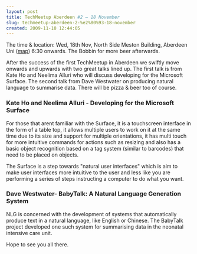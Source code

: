 ```yaml
---
layout: post
title: TechMeetup Aberdeen #2 – 18 November
slug: techmeetup-aberdeen-2-%e2%80%93-18-november
created: 2009-11-10 12:44:05
---
```


The time & location: Wed, 18th Nov, North Side Meston Building, Aberdeen Uni (<a href="http://maps.google.co.uk/maps?f=q&source=s_q&hl=en&geocode=&q=Meston+Building+Aberdeen+University&sll=57.294593,-2.400159&sspn=0.017437,0.034075&ie=UTF8&hq=Meston+Building+Aberdeen+University&hnear=&ll=57.166146,-2.105802&spn=0.004375,0.008519&z=17&iwloc=C">map</a>) 6:30 onwards. The Bobbin for more beer afterwards.

After the success of the first TechMeetup in Aberdeen we swiftly move onwards and upwards with two great talks lined up. The first talk is from Kate Ho and Neelima Alluri who will discuss developing for the Microsoft Surface. The second talk from Dave Westwater on producing natural language to summarise data. There will be pizza & beer too of course.
<h3>Kate Ho and Neelima Alluri - Developing for the Microsoft Surface</h3>
For those that arent familiar with the Surface, it is a touchscreen interface in the form of a table top, it allows multiple users to work on it at the same time due to its size and support for multiple orientations, it has multi touch for more intuitive commands for actions such as resizing and also has a basic object recognition based on a tag system (similar to barcodes) that need to be placed on objects.

The Surface is a step towards "natural user interfaces" which is aim to make user interfaces more intuitive to the user and less like you are performing a series of steps instructing a computer to do what you want.
<h3><strong>Dave Westwater- BabyTalk: A Natural Language Generation System</strong></h3>
NLG is concerned with the development of systems that automatically produce text in a natural language, like English or Chinese. The BabyTalk project developed one such system for summarising data in the neonatal intensive care unit.

Hope to see you all there.